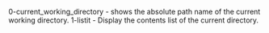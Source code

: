  0-current_working_directory - shows the absolute path name of the current working directory.
1-listit - Display the contents list of the current directory.

